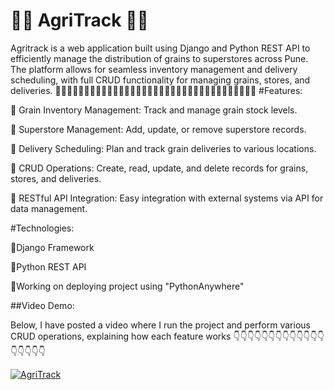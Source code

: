# 🌾🌾 AgriTrack 🌾🌾
Agritrack is a web application built using Django and Python REST API to efficiently manage the distribution of grains to superstores across Pune. The platform allows for seamless inventory management and delivery scheduling, with full CRUD functionality for managing grains, stores, and deliveries.
🚜🌾🚛🌾🚜🌾🚛🌾🚜🌾🚛🌾🚜🌾🚛🌾🚜🌾🚛🌾🚜🌾🚛🌾🚜🌾🚛🌾🚜🌾🚛🌾🚜🌾🚛
#Features:

🔹 Grain Inventory Management: Track and manage grain stock levels.

🔹 Superstore Management: Add, update, or remove superstore records.

🔹 Delivery Scheduling: Plan and track grain deliveries to various locations.

🔹 CRUD Operations: Create, read, update, and delete records for grains, stores, and deliveries.

🔹 RESTful API Integration: Easy integration with external systems via API for data management.

#Technologies:

🔸Django Framework

🔸Python REST API

🔸Working on deploying project using "PythonAnywhere" 

##Video Demo:

Below, I have posted a video where I run the project and perform various CRUD operations, explaining how each feature works
              👇👇👇👇👇👇👇👇👇👇👇👇👇👇👇👇👇👇

[![AgriTrack](https://img.youtube.com/vi/6NI4o3Innuc/0.jpg)](https://www.youtube.com/watch?v=6NI4o3Innuc)
